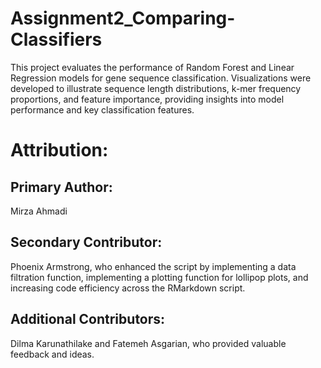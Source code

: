# Assignment2_Comparing-Classifiers
This project evaluates the performance of Random Forest and Linear Regression models for gene sequence classification. Visualizations were developed to illustrate sequence length distributions, k-mer frequency proportions, and feature importance, providing insights into model performance and key classification features.


# Attribution:
## Primary Author: 
Mirza Ahmadi
## Secondary Contributor: 
Phoenix Armstrong, who enhanced the script by implementing a data filtration function, implementing a plotting function for lollipop plots, and increasing code efficiency across the RMarkdown script.
## Additional Contributors:
Dilma Karunathilake and Fatemeh Asgarian, who provided valuable feedback and ideas.
